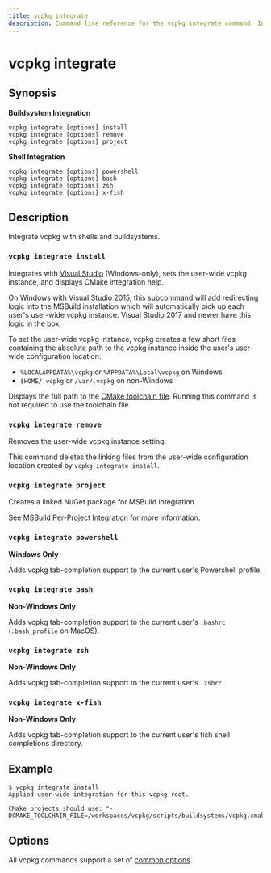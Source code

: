 ```yaml
---
title: vcpkg integrate
description: Command line reference for the vcpkg integrate command. Integrate vcpkg with shells and buildsystems.
---
```


# vcpkg integrate

## Synopsis

**Buildsystem Integration**
```no-highlight
vcpkg integrate [options] install
vcpkg integrate [options] remove
vcpkg integrate [options] project
```
**Shell Integration**
```no-highlight
vcpkg integrate [options] powershell
vcpkg integrate [options] bash
vcpkg integrate [options] zsh
vcpkg integrate [options] x-fish
```

## Description

Integrate vcpkg with shells and buildsystems.

### `vcpkg integrate install`

Integrates with [Visual Studio](../users/buildsystems/msbuild-integration.md#user-wide-integration) (Windows-only), sets the user-wide vcpkg instance, and displays CMake integration help.

On Windows with Visual Studio 2015, this subcommand will add redirecting logic into the MSBuild installation which will automatically pick up each user's user-wide vcpkg instance. Visual Studio 2017 and newer have this logic in the box.

To set the user-wide vcpkg instance, vcpkg creates a few short files containing the absolute path to the vcpkg instance inside the user's user-wide configuration location:

- `%LOCALAPPDATA%\vcpkg` or `%APPDATA%\Local\vcpkg` on Windows
- `$HOME/.vcpkg` or `/var/.vcpkg` on non-Windows

Displays the full path to the [CMake toolchain file](../users/buildsystems/cmake-integration.md). Running this command is not required to use the toolchain file.

### `vcpkg integrate remove`

Removes the user-wide vcpkg instance setting.

This command deletes the linking files from the user-wide configuration location created by `vcpkg integrate install`.

### `vcpkg integrate project`

Creates a linked NuGet package for MSBuild integration.

See [MSBuild Per-Project Integration](../users/buildsystems/msbuild-integration.md#linked-nuget-package) for more information.

### `vcpkg integrate powershell`

**Windows Only**

Adds vcpkg tab-completion support to the current user's Powershell profile.

### `vcpkg integrate bash`

**Non-Windows Only**

Adds vcpkg tab-completion support to the current user's `.bashrc` (`.bash_profile` on MacOS).

### `vcpkg integrate zsh`

**Non-Windows Only**

Adds vcpkg tab-completion support to the current user's `.zshrc`.

### `vcpkg integrate x-fish`

**Non-Windows Only**

Adds vcpkg tab-completion support to the current user's fish shell completions directory.

## Example
```no-highlight
$ vcpkg integrate install
Applied user-wide integration for this vcpkg root.

CMake projects should use: "-DCMAKE_TOOLCHAIN_FILE=/workspaces/vcpkg/scripts/buildsystems/vcpkg.cmake"
```

## Options

All vcpkg commands support a set of [common options](common-options.md).
